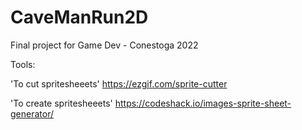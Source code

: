 # CaveManRun2D

Final project for Game Dev - Conestoga 2022

Tools:

'To cut spritesheeets'
https://ezgif.com/sprite-cutter

'To create spritesheeets'
https://codeshack.io/images-sprite-sheet-generator/
